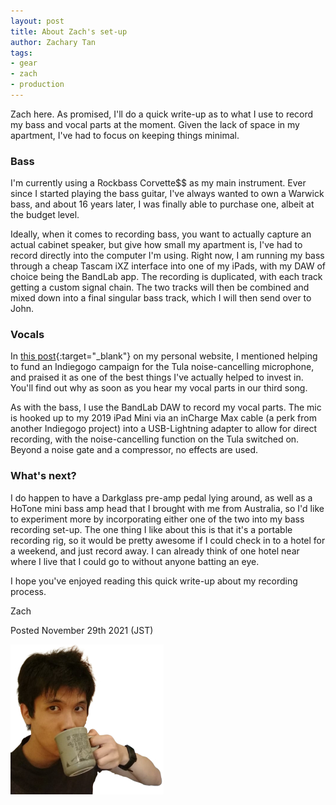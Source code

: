 ```yaml
---
layout: post
title: About Zach's set-up
author: Zachary Tan
tags:
- gear
- zach
- production
---
```

Zach here. As promised, I'll do a quick write-up as to what I use to record my bass and vocal parts at the moment. Given the lack of space in my apartment, I've had to focus on keeping things minimal.

### Bass
I'm currently using a Rockbass Corvette$$ as my main instrument. Ever since I started playing the bass guitar, I've always wanted to own a Warwick bass, and about 16 years later, I was finally able to purchase one, albeit at the budget level.

Ideally, when it comes to recording bass, you want to actually capture an actual cabinet speaker, but give how small my apartment is, I've had to record directly into the computer I'm using. Right now, I am running my bass through a cheap Tascam iXZ interface into one of my iPads, with my DAW of choice being the BandLab app. The recording is duplicated, with each track getting a custom signal chain. The two tracks will then be combined and mixed down into a final singular bass track, which I will then send over to John.

### Vocals
In [this post](https://zachary-2w-tan.com/2021-11-21-crowdfunding-gems/){:target="_blank"} on my personal website, I mentioned helping to fund an Indiegogo campaign for the Tula noise-cancelling microphone, and praised it as one of the best things I've actually helped to invest in. You'll find out why as soon as you hear my vocal parts in our third song.

As with the bass, I use the BandLab DAW to record my vocal parts. The mic is hooked up to my 2019 iPad Mini via an inCharge Max cable (a perk from another Indiegogo project) into a USB-Lightning adapter to allow for direct recording, with the noise-cancelling function on the Tula switched on. Beyond a noise gate and a compressor, no effects are used.

### What's next?
I do happen to have a Darkglass pre-amp pedal lying around, as well as a HoTone mini bass amp head that I brought with me from Australia, so I'd like to experiment more by incorporating either one of the two into my bass recording set-up. The one thing I like about this is that it's a portable recording rig, so it would be pretty awesome if I could check in to a hotel for a weekend, and just record away. I can already think of one hotel near where I live that I could go to without anyone batting an eye.

I hope you've enjoyed reading this quick write-up about my recording process.

Zach

Posted November 29th 2021 (JST)

![image](/assets/images/Zach-with-coffee.jpg/)
